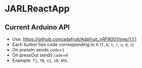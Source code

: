 # JARLReactApp

## Current Arduino API
* Use: https://github.com/adafruit/Adafruit_nRF8001/tree/1.1.1
* Each button has code corresponding to it (`f`, `b`, `l`, `r`, `u`, `d`, `s`)
* On pressIn sends `code`+`1`
* On pressOut sends `code`+`0`
* Example: `f1`, `f0`, `s1`, `s0`, etc.
